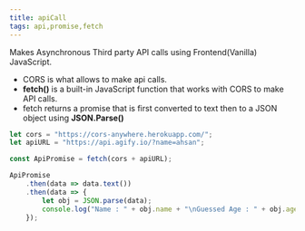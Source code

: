 ```yaml
---
title: apiCall
tags: api,promise,fetch
---
```


Makes Asynchronous Third party API calls using Frontend(Vanilla) JavaScript.

- CORS is what allows to make api calls.
- **fetch()** is a built-in JavaScript function that works with CORS to make API calls.
- fetch returns a promise that is first converted to text then to a JSON object using **JSON.Parse()**

```js
let cors = "https://cors-anywhere.herokuapp.com/";
let apiURL = "https://api.agify.io/?name=ahsan";

const ApiPromise = fetch(cors + apiURL);
```

```js
ApiPromise
	.then(data => data.text())
	.then(data => { 
		let obj = JSON.parse(data); 
		console.log("Name : " + obj.name + "\nGuessed Age : " + obj.age + "\n");
	});
```